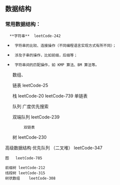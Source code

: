 ## 数据结构

### 常用数据结构：
      **字符串**  leetCode-242
 -      字符串的比较、连接操作（不同编程语言实现方式有所不同）；
 -      涉及子串的操作，比如前缀，后缀等；
 -      字符串间的匹配操作，如 KMP 算法、BM 算法等。
    
    数组、
    
    链表  leetCode-25
    
    栈   leetCode-20
        leetCode-739
        单链表
    
    队列  广度优先搜索
    
    双端队列    leetCode-239
    
            双链表
    树   leetCode-230

高级数据结构
    优先队列    （二叉堆） leetCode-347
    
    图   leetCode-785
    
    前缀树 leetCode-212
    线段树 leetCode-315
    树状数组    leetCode-308



